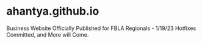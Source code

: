 # ahantya.github.io
Business
Website Officially Published for FBLA Regionals - 1/19/23
Hotfixes Committed, and More will Come.
